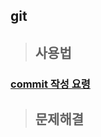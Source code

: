 ## git

> ## 사용법

### [commit 작성 요령](https://github.com/ka0824/git/blob/main/conventional_commit.md)

> ## 문제해결
